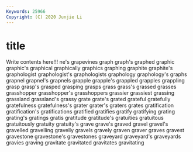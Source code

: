 ```yaml
---
Keywords: 25966
Copyright: (C) 2020 Junjie Li
---
```


# title

Write contents here!!!
ne's 
grapevines
graph 
graph's 
graphed 
graphic 
graphic's 
graphical 
graphically 
graphics 
graphing 
graphite
graphite's 
graphologist 
graphologist's 
graphologists 
graphology 
graphology's 
graphs 
grapnel 
grapnel's 
grapnels
grapple 
grapple's 
grappled 
grapples 
grappling 
grasp 
grasp's 
grasped 
grasping 
grasps
grass 
grass's 
grassed 
grasses 
grasshopper 
grasshopper's 
grasshoppers 
grassier 
grassiest 
grassing
grassland 
grassland's 
grassy 
grate 
grate's 
grated 
grateful 
gratefully 
gratefulness 
gratefulness's
grater 
grater's 
graters 
grates 
gratification 
gratification's 
gratifications 
gratified 
gratifies 
gratify
gratifying 
grating 
grating's 
gratings 
gratis 
gratitude 
gratitude's 
gratuities 
gratuitous 
gratuitously
gratuity 
gratuity's 
grave 
grave's 
graved 
gravel 
gravel's 
gravelled 
gravelling 
gravelly
gravels 
gravely 
graven 
graver 
graves 
gravest 
gravestone 
gravestone's 
gravestones 
graveyard
graveyard's 
graveyards 
gravies 
graving 
gravitate 
gravitated 
gravitates 
gravitating 
